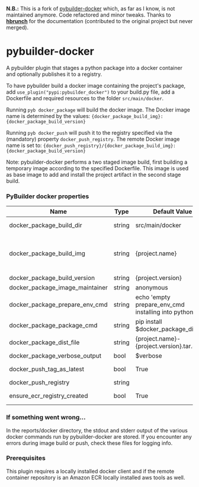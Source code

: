 **N.B.:** This is a fork of [pybuilder-docker](https://github.com/AlienVault-Engineering/pybuilder-docker) which, as far as I know, is not maintained anymore. Code refactored and minor tweaks. Thanks to **[hbrunch](https://github.com/hbruch)** for the documentation (contributed to the original project but never merged).  

# pybuilder-docker

A pybuilder plugin that stages a python package into a docker container and optionally publishes it to a registry.

To have pybuilder build a docker image containing the project's package, add `use_plugin("pypi:pybuilder_docker")` to your build.py file, add a Dockerfile and required resources to the folder `src/main/docker`.

Running `pyb docker_package` will build the docker image. 
The Docker image name is determined by the values: `{docker_package_build_img}:{docker_package_build_version}`

Running `pyb docker_push` will push it to the registry specified via the (mandatory) property `docker_push_registry`. 
The remote Docker image name is set to: `{docker_push_registry}/{docker_package_build_img}:{docker_package_build_version}`

Note: pybuilder-docker performs a two staged image build, first building a temporary image according to the specified Dockerfile. This image is used as base image to add and install the project artifact in the second stage build. 

### PyBuilder docker properties

Name | Type | Default Value | Description
-- | -- | -- | --
docker_package_build_dir | string | src/main/docker| Directory where (first stage) Dockerfile and it's resources are located
docker_package_build_img | string | {project.name}| Name of Docker image. Used local Docker image name is determined by {docker_package_build_img}:{docker_package_build_version}. The remote by: {docker_push_registry}/{docker_package_build_img}:{docker_package_build_version}
docker_package_build_version| string | {project.version} | Version of docker image
docker_package_image_maintainer| string| anonymous| Maintainer information for docker image
docker_package_prepare_env_cmd| string | echo 'empty prepare_env_cmd installing into python'| Command to prepare environment before installation
docker_package_package_cmd| string | pip install $docker_package_dist_file | Installation command
docker_package_dist_file | string | {project.name}-{project.version}.tar.gz | The project's artifact to add to the container
docker_package_verbose_output|bool| $verbose| TODO: not used yet
docker_push_tag_as_latest|bool|True| Shall docker image be pushed with 'latest' tag as well (in addition to project version)?
docker_push_registry| string | <none>| Mandatory registry to push image to
ensure_ecr_registry_created|bool|True| If repository is an Amazon ECR repo, should registry be created?

### If something went wrong...
In the reports/docker directory, the stdout and stderr output of the various docker commands run by pybuilder-docker are stored. If you encounter any errors during image build or push, check these files for logging info.

### Prerequisites
This plugin requires a locally installed docker client and if the remote container repository is an Amazon ECR locally installed aws tools as well.

